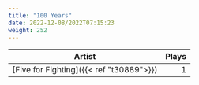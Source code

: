 ```yaml
---
title: "100 Years"
date: 2022-12-08/2022T07:15:23
weight: 252
---
```




 Artist | Plays 
----- | -----:
[Five for Fighting]({{< ref "t30889">}}) | 1
